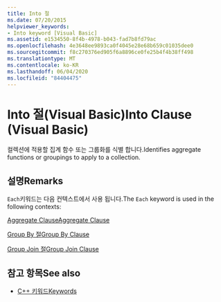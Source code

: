 ```yaml
---
title: Into 절
ms.date: 07/20/2015
helpviewer_keywords:
- Into keyword [Visual Basic]
ms.assetid: e1534550-8f4b-4978-b043-fad7b8fd79ac
ms.openlocfilehash: 4e3648ee9893ca0f4045e28e68b659c01035dee0
ms.sourcegitcommit: f8c270376ed905f6a8896ce0fe25b4f4b38ff498
ms.translationtype: MT
ms.contentlocale: ko-KR
ms.lasthandoff: 06/04/2020
ms.locfileid: "84404475"
---
```

# <a name="into-clause-visual-basic"></a><span data-ttu-id="dbcb0-102">Into 절(Visual Basic)</span><span class="sxs-lookup"><span data-stu-id="dbcb0-102">Into Clause (Visual Basic)</span></span>
<span data-ttu-id="dbcb0-103">컬렉션에 적용할 집계 함수 또는 그룹화를 식별 합니다.</span><span class="sxs-lookup"><span data-stu-id="dbcb0-103">Identifies aggregate functions or groupings to apply to a collection.</span></span>  
  
## <a name="remarks"></a><span data-ttu-id="dbcb0-104">설명</span><span class="sxs-lookup"><span data-stu-id="dbcb0-104">Remarks</span></span>  
 <span data-ttu-id="dbcb0-105">`Each`키워드는 다음 컨텍스트에서 사용 됩니다.</span><span class="sxs-lookup"><span data-stu-id="dbcb0-105">The `Each` keyword is used in the following contexts:</span></span>  
  
 [<span data-ttu-id="dbcb0-106">Aggregate Clause</span><span class="sxs-lookup"><span data-stu-id="dbcb0-106">Aggregate Clause</span></span>](../queries/aggregate-clause.md)  
  
 [<span data-ttu-id="dbcb0-107">Group By 절</span><span class="sxs-lookup"><span data-stu-id="dbcb0-107">Group By Clause</span></span>](../queries/group-by-clause.md)  
  
 [<span data-ttu-id="dbcb0-108">Group Join 절</span><span class="sxs-lookup"><span data-stu-id="dbcb0-108">Group Join Clause</span></span>](../queries/group-join-clause.md)  
  
## <a name="see-also"></a><span data-ttu-id="dbcb0-109">참고 항목</span><span class="sxs-lookup"><span data-stu-id="dbcb0-109">See also</span></span>

- [<span data-ttu-id="dbcb0-110">C++ 키워드</span><span class="sxs-lookup"><span data-stu-id="dbcb0-110">Keywords</span></span>](../keywords/index.md)
